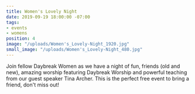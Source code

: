 ```yaml
---
title: Women's Lovely Night
date: 2019-09-19 18:00:00 -07:00
tags:
- events
- womens
position: 4
image: "/uploads/Women's_Lovely-Night_1920.jpg"
small_image: "/uploads/Women's_Lovely-Night_480.jpg"
---
```


Join fellow Daybreak Women as we have a night of fun, friends (old and new), amazing worship featuring Daybreak Worship and powerful teaching from our guest speaker Tina Archer. This is the perfect free event to bring a friend, don't miss out!